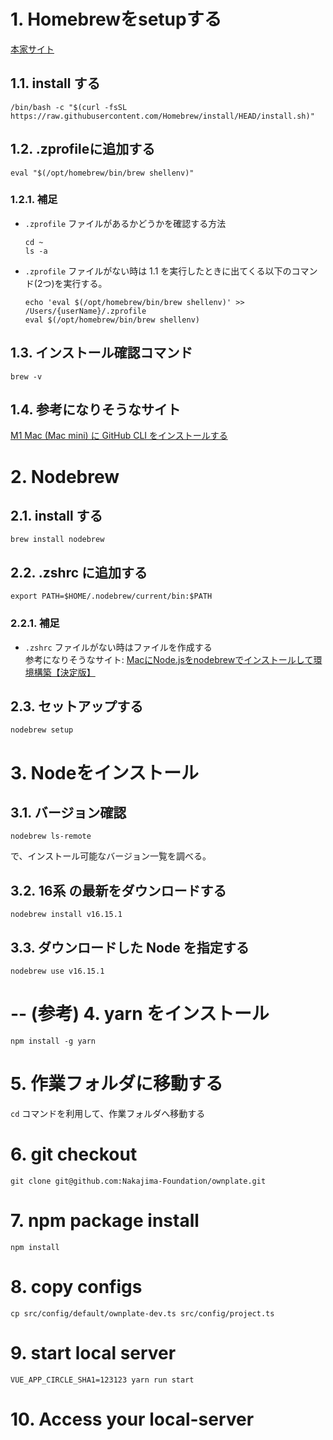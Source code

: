 
# 1. Homebrewをsetupする

[本家サイト](https://brew.sh/index_ja)

## 1.1. install する
```
/bin/bash -c "$(curl -fsSL https://raw.githubusercontent.com/Homebrew/install/HEAD/install.sh)"
```

## 1.2. .zprofileに追加する
```
eval "$(/opt/homebrew/bin/brew shellenv)"
```

### 1.2.1. 補足
-  `.zprofile` ファイルがあるかどうかを確認する方法  
	```
	cd ~
	ls -a
	```

-  `.zprofile` ファイルがない時は 1.1 を実行したときに出てくる以下のコマンド(2つ)を実行する。
	```
	echo 'eval $(/opt/homebrew/bin/brew shellenv)' >> /Users/{userName}/.zprofile
	eval $(/opt/homebrew/bin/brew shellenv)
	```

## 1.3. インストール確認コマンド  
```
brew -v
```

## 1.4. 参考になりそうなサイト
[M1 Mac (Mac mini) に GitHub CLI をインストールする](https://qiita.com/m-tmatma/items/a908422e26a70fadefdd)


# 2. Nodebrew

## 2.1. install する
```
brew install nodebrew
```

## 2.2. .zshrc に追加する

```
export PATH=$HOME/.nodebrew/current/bin:$PATH
```

### 2.2.1. 補足
-  `.zshrc` ファイルがない時はファイルを作成する  
	参考になりそうなサイト: [MacにNode.jsをnodebrewでインストールして環境構築【決定版】](https://qiita.com/7110/items/efe0be1be11bed1db143)

## 2.3. セットアップする
```
nodebrew setup
```

# 3. Nodeをインストール
## 3.1. バージョン確認
```
nodebrew ls-remote
```
で、インストール可能なバージョン一覧を調べる。

## 3.2. **16系** の最新をダウンロードする

```
nodebrew install v16.15.1 
```

## 3.3. ダウンロードした Node を指定する
```
nodebrew use v16.15.1
```

# -- (参考) 4. yarn をインストール
```
npm install -g yarn
```

# 5. 作業フォルダに移動する
`cd` コマンドを利用して、作業フォルダへ移動する

# 6. git checkout

```
git clone git@github.com:Nakajima-Foundation/ownplate.git
```

# 7. npm package install

```
npm install
```

# 8. copy configs

```
cp src/config/default/ownplate-dev.ts src/config/project.ts
```

# 9. start local server

```
VUE_APP_CIRCLE_SHA1=123123 yarn run start
```

# 10. Access your local-server
